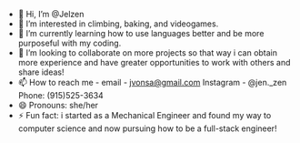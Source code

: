 - 👋 Hi, I’m @Jelzen
- 👀 I’m interested in climbing, baking, and videogames.
- 🌱 I’m currently learning how to use languages better and be more purposeful with my coding.
- 💞️ I’m looking to collaborate on more projects so that way i can obtain more experience and have greater opportunities to work with others and share ideas!
- 📫 How to reach me -      email - jvonsa@gmail.com      Instagram - @jen._zen      Phone: (915)525-3634
- 😄 Pronouns: she/her
- ⚡ Fun fact: i started as a Mechanical Engineer and found my way to computer science and now pursuing how to be a full-stack engineer!

<!---
Jelzen/Jelzen is a ✨ special ✨ repository because its `README.md` (this file) appears on your GitHub profile.
You can click the Preview link to take a look at your changes.
--->
